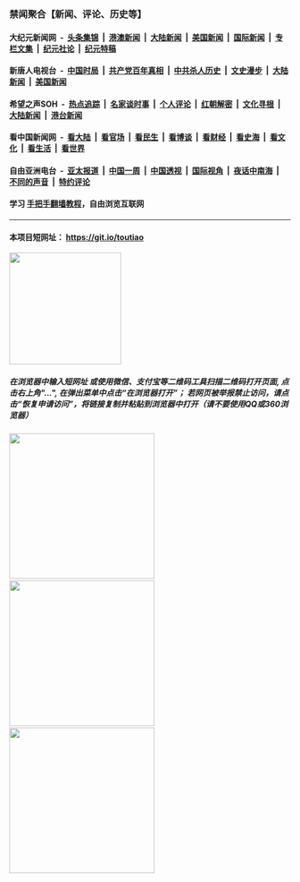 ### 禁闻聚合【新闻、评论、历史等】

#### 大纪元新闻网 &nbsp;-&nbsp; [头条集锦](indexes/E头条集锦.md?t=02051144) &nbsp;|&nbsp; [港澳新闻](indexes/E港澳新闻.md?t=02051144)  &nbsp;|&nbsp; [大陆新闻](indexes/E大陆新闻.md?t=02051144) &nbsp;|&nbsp; [美国新闻](indexes/E美国新闻.md?t=02051144) &nbsp;|&nbsp; [国际新闻](indexes/E国际新闻.md?t=02051144) &nbsp;|&nbsp; [专栏文集](indexes/E专栏文集.md?t=02051144) &nbsp;|&nbsp; [纪元社论](indexes/E纪元社论.md?t=02051144) &nbsp;|&nbsp; [纪元特稿](indexes/E纪元特稿.md?t=02051144) 

#### 新唐人电视台 &nbsp;-&nbsp; [中国时局](indexes/N中国时局.md?t=02051144) &nbsp;|&nbsp; [共产党百年真相](indexes/N共产党百年真相.md?t=02051144) &nbsp;|&nbsp; [中共杀人历史](indexes/N中共杀人历史.md?t=02051144) &nbsp;|&nbsp; [文史漫步](indexes/N文史漫步.md?t=02051144) &nbsp;|&nbsp; [大陆新闻](indexes/N大陆新闻.md?t=02051144) &nbsp;|&nbsp; [美国新闻](indexes/N美国新闻.md?t=02051144)

#### 希望之声SOH &nbsp;-&nbsp; [热点追踪](indexes/H热点追踪.md?t=02051144) &nbsp;|&nbsp; [名家谈时事](indexes/H名家谈时事.md?t=02051144) &nbsp;|&nbsp; [个人评论](indexes/H个人评论.md?t=02051144)  &nbsp;|&nbsp; [红朝解密](indexes/H红朝解密.md?t=02051144) &nbsp;|&nbsp; [文化寻根](indexes/H文化寻根.md?t=02051144) &nbsp;|&nbsp; [大陆新闻](indexes/H大陆新闻.md?t=02051144) &nbsp;|&nbsp; [港台新闻](indexes/H港台新闻.md?t=02051144)

#### 看中国新闻网 &nbsp;-&nbsp; [看大陆](indexes/S看大陆.md?t=02051144) &nbsp;|&nbsp; [看官场](indexes/S看官场.md?t=02051144) &nbsp;|&nbsp; [看民生](indexes/S看民生.md?t=02051144)  &nbsp;|&nbsp; [看博谈](indexes/S看博谈.md?t=02051144) &nbsp;|&nbsp; [看财经](indexes/S看财经.md?t=02051144) &nbsp;|&nbsp; [看史海](indexes/S看史海.md?t=02051144) &nbsp;|&nbsp; [看文化](indexes/S看文化.md?t=02051144) &nbsp;|&nbsp; [看生活](indexes/S看生活.md?t=02051144) &nbsp;|&nbsp; [看世界](indexes/S看世界.md?t=02051144)

#### 自由亚洲电台 &nbsp;-&nbsp; [亚太报道](indexes/R亚太报道.md?t=02051144) &nbsp;|&nbsp; [中国一周](indexes/R中国一周.md?t=02051144) &nbsp;|&nbsp; [中国透视](indexes/R中国透视.md?t=02051144)  &nbsp;|&nbsp; [国际视角](indexes/R国际视角.md?t=02051144) &nbsp;|&nbsp; [夜话中南海](indexes/R夜话中南海.md?t=02051144) &nbsp;|&nbsp; [不同的声音](indexes/R不同的声音.md?t=02051144) &nbsp;|&nbsp; [特约评论](indexes/R特约评论.md?t=02051144)

#### 学习 [手把手翻墙教程](https://github.com/gfw-breaker/guides/wiki)，自由浏览互联网

----

#### 本项目短网址： https://git.io/toutiao
<img src="https://raw.githubusercontent.com/gfw-breaker/banned-news/master/scripts/img/qr.png" width="200px"/>  

##### 在浏览器中输入短网址 或使用微信、支付宝等二维码工具扫描二维码打开页面, 点击右上角"...", 在弹出菜单中点击“在浏览器打开”； 若网页被举报禁止访问，请点击“恢复申请访问”，将链接复制并粘贴到浏览器中打开（请不要使用QQ或360浏览器）

<img src="https://raw.githubusercontent.com/gfw-breaker/banned-news/master/scripts/img/1.png" width="260px"/> &nbsp; <img src="https://raw.githubusercontent.com/gfw-breaker/banned-news/master/scripts/img/2.png" width="260px"/> &nbsp; <img src="https://raw.githubusercontent.com/gfw-breaker/banned-news/master/scripts/img/3.png" width="260px"/>
